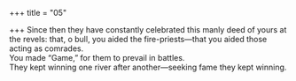 +++
title = "05"

+++
Since then they have constantly celebrated this manly deed of yours at  the revels: that, o bull, you aided the fire-priests—that you aided those  acting as comrades.  
You made “Game,” for them to prevail in battles.  
They kept winning one river after another—seeking fame they kept winning. 